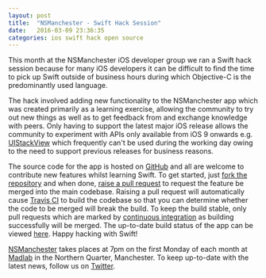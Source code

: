 ```yaml
---
layout: post
title:  "NSManchester - Swift Hack Session"
date:   2016-03-09 23:36:35
categories: ios swift hack open source
---
```


This month at the NSManchester iOS developer group we ran a Swift hack session because for many iOS developers it can be difficult to find the time to pick up Swift outside of business hours during which Objective-C is the predominantly used language. 

The hack involved adding new functionality to the NSManchester app which was created primarily as a learning exercise, allowing the community to try out new things as well as to get feedback from and exchange knowledge with peers. Only having to support the latest major iOS release allows the community to experiment with APIs only available from iOS 9 onwards e.g. [UIStackView](https://developer.apple.com/library/prerelease/ios/documentation/UIKit/Reference/UIStackView_Class_Reference/) which frequently can't be used during the working day owing to the need to support previous releases for business reasons.

The source code for the app is hosted on [GitHub](https://github.com/NSManchester/nsmanchester-app) and all are welcome to contribute new features whilst learning Swift. To get started, just [fork the repository](https://help.github.com/articles/fork-a-repo/) and when done, [raise a pull request](https://help.github.com/articles/creating-a-pull-request/) to request the feature be merged into the main codebase. Raising a pull request will automatically cause [Travis CI](http://travis-ci.org/) to build the codebase so that you can determine whether the code to be merged will break the build. To keep the build stable, only pull requests which are marked by [continuous integration](https://en.wikipedia.org/wiki/Continuous_integration) as building successfully will be merged. The up-to-date build status of the app can be viewed [here](https://travis-ci.org/NSManchester/nsmanchester-app). Happy hacking with Swift!

[NSManchester](https://madlab.org.uk/events/ns-manchester-apr-2016/) takes places at 7pm on the first Monday of each month at [Madlab](https://madlab.org.uk/) in the Northern Quarter, Manchester. To keep up-to-date with the latest news, follow us on [Twitter](https://twitter.com/nsmanchester).